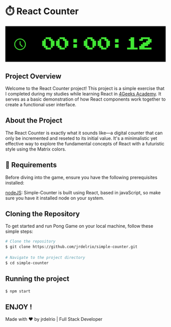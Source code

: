 
# ⏱️ React Counter

<div>
<img src="image.png"/>
</div>

## Project Overview

Welcome to the React Counter project! This project is a simple exercise that I completed during my studies while learning React in [4Geeks Academy](https://4geeks.com/). It serves as a basic demonstration of how React components work together to create a functional user interface.

## About the Project

The React Counter is exactly what it sounds like—a digital counter that can only be incremented and reseted to its initial value. It's a minimalistic yet effective way to explore the fundamental concepts of React with a futuristic style using the Matrix colors.

## 🔧 Requirements
Before diving into the game, ensure you have the following prerequisites installed:

[nodeJS](https://nodejs.org/en): Simple-Counter is built using React, based in javaScript, so make sure you have it installed node on your system.

## Cloning the Repository

To get started and run Pong Game on your local machine, follow these simple steps:

```bash
# Clone the repository
$ git clone https://github.com/jrdelrio/simple-counter.git

# Navigate to the project directory
$ cd simple-counter
```

## Running the project

```bash
$ npm start
```

## ENJOY !
Made with ❤️ by jrdelrio | Full Stack Developer

